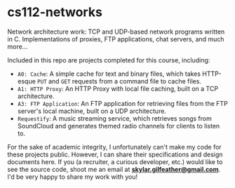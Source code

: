 # cs112-networks
Network architecture work: TCP and UDP-based network programs written in C. Implementations of proxies, FTP applications, chat servers, and much more...

Included in this repo are projects completed for this course, including:
- `A0: Cache`: A simple cache for text and binary files, which takes HTTP-esque `PUT` and `GET` requests from a command file to cache files.
- `A1: HTTP Proxy`: An HTTP Proxy with local file caching, built on a TCP architecture. 
- `A3: FTP Application`: An FTP application for retrieving files from the FTP server's local machine, built on a UDP architecture.
- `Requestify`: A music streaming service, which retrieves songs from SoundCloud and generates themed radio channels for clients to listen to.

For the sake of academic integrity, I unfortunately can't make my code for these projects public. However, I can share their specifications and design documents here. If you (a recruiter, a curious developer, etc.) would like to see the source code, shoot me an email at **skylar.gilfeather@gmail.com**. I'd be very happy to share my work with you!
